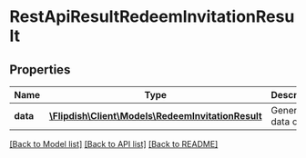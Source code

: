 # RestApiResultRedeemInvitationResult

## Properties
Name | Type | Description | Notes
------------ | ------------- | ------------- | -------------
**data** | [**\Flipdish\Client\Models\RedeemInvitationResult**](RedeemInvitationResult.md) | Generic data object. | 

[[Back to Model list]](../README.md#documentation-for-models) [[Back to API list]](../README.md#documentation-for-api-endpoints) [[Back to README]](../README.md)



